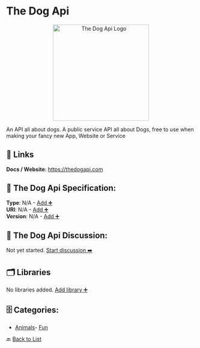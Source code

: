 # The Dog Api
<p align="center">
    <img width="256" src="https://raw.githubusercontent.com/apis-list/apis-list/main/apis/the-dog-api/logo_256x256.png" alt="The Dog Api Logo"/>
</p>
An API all about dogs.  A public service API all about Dogs, free to use when making your fancy new App, Website or Service

##  🔗 Links
**Docs / Website**: https://thedogapi.com

## 🧬 The Dog Api Specification:
**Type**: N/A - [Add ➕](https://github.com/apis-list/apis-list/edit/main/apis.yaml#L19301)  
**URI**: N/A - [Add ➕](https://github.com/apis-list/apis-list/edit/main/apis.yaml#L19301)  
**Version**: N/A - [Add ➕](https://github.com/apis-list/apis-list/edit/main/apis.yaml#L19301)

## 💬 The Dog Api Discussion:
Not yet started. [Start discussion ➡️](https://github.com/apis-list/apis-list/discussions/new)

## 🗂️ Libraries

No libraries added. [Add library ➕](https://github.com/apis-list/apis-list/edit/main/apis.yaml#L19301)    


## 🗄️ Categories:
- [Animals](https://github.com/apis-list/apis-list#animals-)- [Fun](https://github.com/apis-list/apis-list#fun-)

🔙  [Back to List](https://github.com/apis-list/apis-list)
